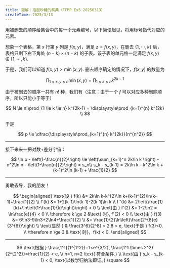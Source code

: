 ```yaml
---
title: 题解：拾起砂糖的祭典（FFMP Ex5 20250313）
createTime: 2025/3/13
---
```


用被删去的顺序给集合中的每一个元素编号，以下简便起见，将用标号指代对应的元素。

想象一个表格，第 $x$ 行第 $y$ 列是 $f(x,y)$，满足 $z=f(x, y)$，在删去 $\{1, \cdots, k\}$ 后，表格只剩下右下角处 $(n-k) \times (n-k)$ 的子表。该子表的单元格一定满足 $f(x, y) \notin \{1, \cdots, k\}$. 

于是，我们可以知道 $f(x, y) > \min(x, y)$. 删去顺序确定的情况下，$f(x, y)$ 的数量为

$$\prod_{1 \le x, y \le n} \min(x, y) = \prod_{1 \le k \le n} k^{2k-1}$$

由于被删去的顺序一共有 $n!$ 种，我们有（注意：由于一个 $f$ 可以对应多种删除顺序，所以只能小于等于）

$$
N \le n!\prod_{1 \le k \le n} k^{2k-1} = \displaystyle\prod_{k=1}^{n} k^{2k} \\
$$

于是

$$
p \le \dfrac{\displaystyle\prod_{k=1}^{n} k^{2k}}{n^{n^2}} 
$$

---
接下来来一把对数+差分宇宙：

$$
\ln p - \left(1-\frac{n}{2}\right) \le \left(\sum_{k=1}^n 2k\ln k \right) - n^2\ln n - \left(1-\frac{n}{2}\right) = s_n\\
s_k - s_{k-1} = 2k\ln k - k^2\ln k + (k-1)^2\ln (k-1) + \frac{1}{2}
$$

---
勇敢去导，我的朋友！

$$
\begin{aligned}
\text{设 } f(k) &= 2k\ln k-k^{2}\ln k+(k-1)^{2}\ln(k-1)+\frac{1}{2} \\
f'(k) &= 1+2(k-1)\ln(k-1)-2(k-1)\ln k \\
f''(k) &= 2\left(\frac{1}{k}+\ln\left(1-\frac{1}{k}\right)\right) < 0 \\
\text{由 } f'(2) &= 1-2\ln2 = \ln\frac{e}{4} < 0 \\
\therefore k \ge 2 &\text{ 时}, f'(2) < 0 \\
\text{由 } f(3) &= 6\ln3-9\ln3+2\ln4+\frac{1}{2} \\
&= \frac{1}{2}\ln\left(\frac{2^{8}e}{3^{6}}\right) \\
\text{显然 } & \frac{3^6}{2^8} > 2.8 > e, \text{于是 } f(3)<0. \\
\therefore n \ge 3 & \text{ 时}，f(k) < 0.
\end{aligned}
$$

---

$$
\text{根据 } \frac{1^1}{1^{1^2}}=1<e^{3/2}, \frac{1^1 \times 2^2}{2^{2^2}}=\frac{1}{2} < e, \\
n=1, n=2 \text{ 符合条件.}
\\
\text{由 } s_k - s_{k-1} < 0, \text{以数学归纳法即证。} \square
$$
